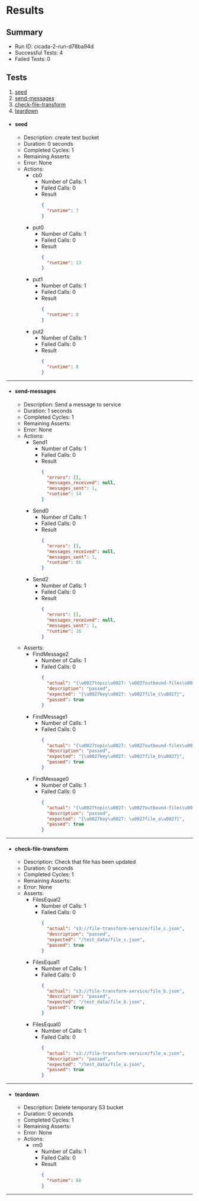 # Results

## Summary

* Run ID: cicada-2-run-d78ba94d
* Successful Tests: 4
* Failed Tests: 0

## Tests
1. [seed](#seed)
2. [send-messages](#send-messages)
3. [check-file-transform](#check-file-transform)
4. [teardown](#teardown)
* #### seed
    - Description: create test bucket
    - Duration: 0 seconds
    - Completed Cycles: 1
    - Remaining Asserts: 
    - Error: None
    - Actions:
        * cb0
            - Number of Calls: 1
            - Failed Calls: 0
            - Result
                ```json
                {
                  "runtime": 7
                }
                ```
        * put0
            - Number of Calls: 1
            - Failed Calls: 0
            - Result
                ```json
                {
                  "runtime": 13
                }
                ```
        * put1
            - Number of Calls: 1
            - Failed Calls: 0
            - Result
                ```json
                {
                  "runtime": 8
                }
                ```
        * put2
            - Number of Calls: 1
            - Failed Calls: 0
            - Result
                ```json
                {
                  "runtime": 8
                }
                ```
---

* #### send-messages
    - Description: Send a message to service
    - Duration: 1 seconds
    - Completed Cycles: 1
    - Remaining Asserts: 
    - Error: None
    - Actions:
        * Send1
            - Number of Calls: 1
            - Failed Calls: 0
            - Result
                ```json
                {
                  "errors": [],
                  "messages_received": null,
                  "messages_sent": 1,
                  "runtime": 14
                }
                ```
        * Send0
            - Number of Calls: 1
            - Failed Calls: 0
            - Result
                ```json
                {
                  "errors": [],
                  "messages_received": null,
                  "messages_sent": 1,
                  "runtime": 86
                }
                ```
        * Send2
            - Number of Calls: 1
            - Failed Calls: 0
            - Result
                ```json
                {
                  "errors": [],
                  "messages_received": null,
                  "messages_sent": 1,
                  "runtime": 16
                }
                ```
    - Asserts:
        * FindMessage2
            - Number of Calls: 1
            - Failed Calls: 0
                ```json
                {
                  "actual": "{\u0027topic\u0027: \u0027outbound-files\u0027, \u0027key\u0027: \u0027file_a\u0027, \u0027value\u0027: None}",
                  "description": "passed",
                  "expected": "{\u0027key\u0027: \u0027file_c\u0027}",
                  "passed": true
                }
                ```
        * FindMessage1
            - Number of Calls: 1
            - Failed Calls: 0
                ```json
                {
                  "actual": "{\u0027topic\u0027: \u0027outbound-files\u0027, \u0027key\u0027: \u0027file_a\u0027, \u0027value\u0027: None}",
                  "description": "passed",
                  "expected": "{\u0027key\u0027: \u0027file_b\u0027}",
                  "passed": true
                }
                ```
        * FindMessage0
            - Number of Calls: 1
            - Failed Calls: 0
                ```json
                {
                  "actual": "{\u0027topic\u0027: \u0027outbound-files\u0027, \u0027key\u0027: \u0027file_a\u0027, \u0027value\u0027: None}",
                  "description": "passed",
                  "expected": "{\u0027key\u0027: \u0027file_a\u0027}",
                  "passed": true
                }
                ```
---

* #### check-file-transform
    - Description: Check that file has been updated
    - Duration: 0 seconds
    - Completed Cycles: 1
    - Remaining Asserts: 
    - Error: None
    - Asserts:
        * FilesEqual2
            - Number of Calls: 1
            - Failed Calls: 0
                ```json
                {
                  "actual": "s3://file-transform-service/file_c.json",
                  "description": "passed",
                  "expected": "/test_data/file_c.json",
                  "passed": true
                }
                ```
        * FilesEqual1
            - Number of Calls: 1
            - Failed Calls: 0
                ```json
                {
                  "actual": "s3://file-transform-service/file_b.json",
                  "description": "passed",
                  "expected": "/test_data/file_b.json",
                  "passed": true
                }
                ```
        * FilesEqual0
            - Number of Calls: 1
            - Failed Calls: 0
                ```json
                {
                  "actual": "s3://file-transform-service/file_a.json",
                  "description": "passed",
                  "expected": "/test_data/file_a.json",
                  "passed": true
                }
                ```
---

* #### teardown
    - Description: Delete temporary S3 bucket
    - Duration: 0 seconds
    - Completed Cycles: 1
    - Remaining Asserts: 
    - Error: None
    - Actions:
        * rm0
            - Number of Calls: 1
            - Failed Calls: 0
            - Result
                ```json
                {
                  "runtime": 68
                }
                ```
---
